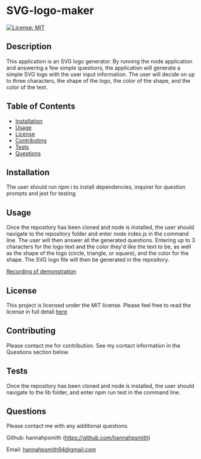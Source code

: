 # SVG-logo-maker
[![License: MIT](https://img.shields.io/badge/License-MIT-yellow.svg)](https://opensource.org/licenses/MIT)

## Description
This application is an SVG logo generator. By running the node application and answering a few simple questions, the application will generate a simple SVG logo with the user input information. The user will decide on up to three characters, the shape of the logo, the color of the shape, and the color of the text.

## Table of Contents
* [Installation](#installation)
* [Usage](#usage)
* [License](#license)
* [Contributing](#contributing)
* [Tests](#tests)
* [Questions](#questions)

## Installation
The user should run npm i to install dependencies, inquirer for question prompts and jest for testing.

## Usage
Once the repository has been cloned and node is installed, the user should navigate to the repository folder and enter node index.js in the command line. The user will then answer all the generated questions. Entering up to 3 characters for the logo text and the color they'd like the text to be, as well as the shape of the logo (circle, triangle, or square), and the color for the shape. The SVG logo file will then be generated in the repository.

[Recording of demonstration](https://drive.google.com/file/d/1xjPdqlYTe2mieh6A4mmEVNaiFrNewq__/view?usp=sharing)

## License
This project is licensed under the MIT license. Please feel free to read the license in full detail [here](https://opensource.org/license/mit)

## Contributing
Please contact me for contribution. See my contact information in the Questions section below.

## Tests
Once the repository has been cloned and node is installed, the user should navigate to the lib folder, and enter npm run test in the command line.


## Questions
Please contact me with any additional questions.

Github: hannahpsmith (https://github.com/hannahpsmith)

Email: hannahpsmith94@gmail.com
